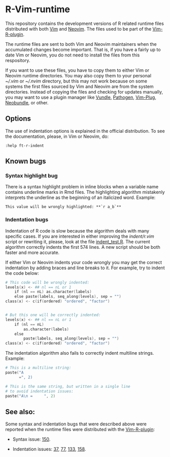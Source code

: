 # R-Vim-runtime

This repository contains the development versions of R related runtime files
distributed with both [Vim] and [Neovim]. The files used to be part of the
[Vim-R-plugin].

The runtime files are sent to both Vim and Neovim maintainers when the
accumulated changes become important. That is, if you have a fairly up to date
Vim or Neovim, you do not need to install the files from this respository.

If you want to use these files, you have to copy them to either Vim or Neovim
runtime directories. You may also copy them to your personal *~/.vim* or
*~/.nvim* directory, but this may not work because on some systems the first
files sourced by Vim and Neovim are from the system directories. Instead
of copying the files and checking for updates manually, you may want to use a
plugin manager like [Vundle], [Pathogen], [Vim-Plug], [Neobundle], or other.

## Options

The use of indentation options is explained in the official distribution. To
see the documentation, please, in Vim or Neovim, do:

```vim
:help ft-r-indent
```

## Known bugs

### Syntax highlight bug

There is a syntax highlight problem in inline blocks when a variable name
contains underline marks in Rmd files. The highlighting algorithm mistakenly
interprets the underline as the beginning of an italicized word. Example:

```
This value will be wrongly highlighted: **`r a_b`**
```

### Indentation bugs

Indentation of R code is slow because the algorithm deals with many specific
cases. If you are interested in either improving the *indent/r.vim* script or
rewriting it, please, look at the file [indent_test.R]. The current algorithm
correctly indents the first 574 lines. A new script should be both faster and
more accurate.

If either Vim or Neovim indents your code wrongly you may get the correct
indentation by adding braces and line breaks to it. For example, try to indent
the code below:

```s
# This code will be wrongly indented:
levels(x) <- ## nl == nL or 1
    if (nl == nL) as.character(labels)
    else paste(labels, seq_along(levels), sep = "")
class(x) <- c(if(ordered) "ordered", "factor")


# But this one will be correctly indented:
levels(x) <- ## nl == nL or 1
    if (nl == nL)
        as.character(labels)
    else
        paste(labels, seq_along(levels), sep = "")
class(x) <- c(if(ordered) "ordered", "factor")
```

The indentation algorithm also fails to correctly indent multiline strings.
Example:

```s
# This is a multiline string:
paste("A
      =", 2)

# This is the same string, but written in a single line
# to avoid indentation issues:
paste("A\n =     ", 2)
```

## See also:

Some syntax and indentation bugs that were described above were reported
when the runtime files were distributed with the [Vim-R-plugin]:

   - Syntax issue: [150].

   - Indentation issues: [37], [77], [133], [158].

[Vim]: http://www.vim.org
[Neovim]: https://github.com/neovim/neovim
[Vundle]: https://github.com/gmarik/Vundle.vim
[Pathogen]: https://github.com/tpope/vim-pathogen
[Vim-Plug]: https://github.com/junegunn/vim-plug
[Neobundle]: https://github.com/Shougo/neobundle.vim
[indent_test.R]: https://github.com/jalvesaq/R-Vim-runtime/blob/master/tests/indent_test.R
[Vim-R-plugin]: https://github.com/jcfaria/Vim-R-plugin
[37]: https://github.com/jcfaria/Vim-R-plugin/issues/37
[77]: https://github.com/jcfaria/Vim-R-plugin/issues/77
[133]: https://github.com/jcfaria/Vim-R-plugin/issues/133
[150]: https://github.com/jcfaria/Vim-R-plugin/issues/150
[158]: https://github.com/jcfaria/Vim-R-plugin/issues/158
